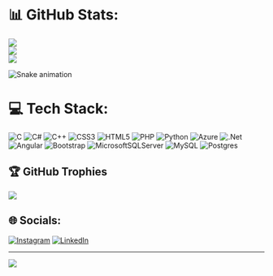
# 📊 GitHub Stats:
![](https://github-readme-stats.vercel.app/api?username=johannesrathgeb&theme=material-palenight&hide_border=true&include_all_commits=false&count_private=true)<br/>
![](https://github-readme-streak-stats.herokuapp.com/?user=johannesrathgeb&theme=material-palenight&hide_border=true)<br/>
![](https://github-readme-stats.vercel.app/api/top-langs/?username=johannesrathgeb&theme=material-palenight&hide_border=true&include_all_commits=false&count_private=true&layout=compact)

![Snake animation](https://github.com/johannesrathgeb/johannesrathgeb/blob/output/github-contribution-grid-snake.svg)

# 💻 Tech Stack:
![C](https://img.shields.io/badge/c-%2300599C.svg?style=flat&logo=c&logoColor=white) ![C#](https://img.shields.io/badge/c%23-%23239120.svg?style=flat&logo=c-sharp&logoColor=white) ![C++](https://img.shields.io/badge/c++-%2300599C.svg?style=flat&logo=c%2B%2B&logoColor=white) ![CSS3](https://img.shields.io/badge/css3-%231572B6.svg?style=flat&logo=css3&logoColor=white) ![HTML5](https://img.shields.io/badge/html5-%23E34F26.svg?style=flat&logo=html5&logoColor=white) ![PHP](https://img.shields.io/badge/php-%23777BB4.svg?style=flat&logo=php&logoColor=white) ![Python](https://img.shields.io/badge/python-3670A0?style=flat&logo=python&logoColor=ffdd54) ![Azure](https://img.shields.io/badge/azure-%230072C6.svg?style=flat&logo=azure-devops&logoColor=white) ![.Net](https://img.shields.io/badge/.NET-5C2D91?style=flat&logo=.net&logoColor=white) ![Angular](https://img.shields.io/badge/angular-%23DD0031.svg?style=flat&logo=angular&logoColor=white) ![Bootstrap](https://img.shields.io/badge/bootstrap-%23563D7C.svg?style=flat&logo=bootstrap&logoColor=white) ![MicrosoftSQLServer](https://img.shields.io/badge/Microsoft%20SQL%20Sever-CC2927?style=flat&logo=microsoft%20sql%20server&logoColor=white) ![MySQL](https://img.shields.io/badge/mysql-%2300f.svg?style=flat&logo=mysql&logoColor=white) ![Postgres](https://img.shields.io/badge/postgres-%23316192.svg?style=flat&logo=postgresql&logoColor=white)

## 🏆 GitHub Trophies
![](https://github-profile-trophy.vercel.app/?username=johannesrathgeb&theme=onedark&no-frame=true&no-bg=false&margin-w=4)

## 🌐 Socials:
[![Instagram](https://img.shields.io/badge/Instagram-%23E4405F.svg?logo=Instagram&logoColor=white)](https://instagram.com/johannesrathgeb) [![LinkedIn](https://img.shields.io/badge/LinkedIn-%230077B5.svg?logo=linkedin&logoColor=white)](https://linkedin.com/in/johannesrathgeb) 

---
[![](https://visitcount.itsvg.in/api?id=johannesrathgeb&icon=5&color=0)](https://visitcount.itsvg.in)
